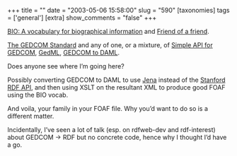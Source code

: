 +++
title = ""
date = "2003-05-06 15:58:00"
slug = "590"
[taxonomies]
tags = ['general']
[extra]
show_comments = "false"
+++

[BIO: A vocabulary for biographical information](http://internetalchemy.org/vocab/bio/0.1/) and [Friend of a friend](http://xmlns.com/foaf/0.1/).

[The GEDCOM Standard](http://www.gendex.com/gedcom55/55gcappa.htm) and any of one, or a mixture, of [Simple API for GEDCOM](http://www.citnames.com/isacat/2002/sag/sag.htm), [GedML](http://homepage.ntlworld.com/michael.h.kay/gedml/), [GEDCOM to DAML](http://www.daml.org/2001/01/gedcom/).

Does anyone see where I’m going here?

Possibly converting GEDCOM to DAML to use [Jena](http://www.hpl.hp.com/semweb/jena.htm) instead of the [Stanford RDF API](http://www-db.stanford.edu/~melnik/rdf/api.html), and then using XSLT on the resultant XML to produce good FOAF using the BIO vocab.

And voila, your family in your FOAF file. Why you’d want to do so is a different matter.

<ins datetime="2003-05-06T17:02:08Z"></ins>

Incidentally, I’ve seen a lot of talk (esp. on rdfweb-dev and rdf-interest) about GEDCOM -&gt; RDF but no concrete code, hence why I thought I’d have a go.
